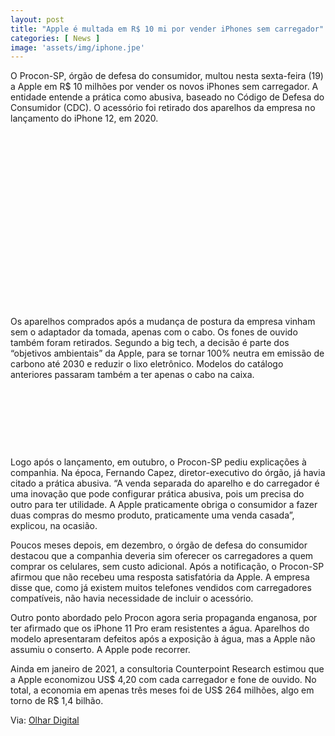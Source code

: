 ```yaml
---
layout: post
title: "Apple é multada em R$ 10 mi por vender iPhones sem carregador"
categories: [ News ]
image: 'assets/img/iphone.jpe'
---
```


O Procon-SP, órgão de defesa do consumidor, multou nesta sexta-feira (19) a Apple em R$ 10 milhões por vender os novos iPhones sem carregador. A entidade entende a prática como abusiva, baseado no Código de Defesa do Consumidor (CDC). O acessório foi retirado dos aparelhos da empresa no lançamento do iPhone 12, em 2020.

<!-- QUADRADO -->
<script async src="//pagead2.googlesyndication.com/pagead/js/adsbygoogle.js"></script>
<ins class="adsbygoogle"
style="display:inline-block;width:336px;height:280px"
data-ad-client="ca-pub-2838251107855362"
data-ad-slot="5351066970"></ins>
<script>
(adsbygoogle = window.adsbygoogle || []).push({});
</script>

Os aparelhos comprados após a mudança de postura da empresa vinham sem o adaptador da tomada, apenas com o cabo. Os fones de ouvido também foram retirados. Segundo a big tech, a decisão é parte dos “objetivos ambientais” da Apple, para se tornar 100% neutra em emissão de carbono até 2030 e reduzir o lixo eletrônico. Modelos do catálogo anteriores passaram também a ter apenas o cabo na caixa.

<!-- MINI ANÚNCIO -->
<script async src="//pagead2.googlesyndication.com/pagead/js/adsbygoogle.js"></script>
<!-- Games Root -->
<ins class="adsbygoogle"
style="display:inline-block;width:730px;height:95px"
data-ad-client="ca-pub-2838251107855362"
data-ad-slot="5351066970"></ins>
<script>
(adsbygoogle = window.adsbygoogle || []).push({});
</script>

Logo após o lançamento, em outubro, o Procon-SP pediu explicações à companhia. Na época, Fernando Capez, diretor-executivo do órgão, já havia citado a prática abusiva. “A venda separada do aparelho e do carregador é uma inovação que pode configurar prática abusiva, pois um precisa do outro para ter utilidade. A Apple praticamente obriga o consumidor a fazer duas compras do mesmo produto, praticamente uma venda casada”, explicou, na ocasião.

<!-- RETANGULO LARGO 2 -->
<script async src="//pagead2.googlesyndication.com/pagead/js/adsbygoogle.js"></script>
<ins class="adsbygoogle"
style="display:block; text-align:center;"
data-ad-layout="in-article"
data-ad-format="fluid"
data-ad-client="ca-pub-2838251107855362"
data-ad-slot="8549252987"></ins>
<script>
(adsbygoogle = window.adsbygoogle || []).push({});
</script>

Poucos meses depois, em dezembro, o órgão de defesa do consumidor destacou que a companhia deveria sim oferecer os carregadores a quem comprar os celulares, sem custo adicional. Após a notificação, o Procon-SP afirmou que não recebeu uma resposta satisfatória da Apple. A empresa disse que, como já existem muitos telefones vendidos com carregadores compatíveis, não havia necessidade de incluir o acessório.

Outro ponto abordado pelo Procon agora seria propaganda enganosa, por ter afirmado que os iPhone 11 Pro eram resistentes a água. Aparelhos do modelo apresentaram defeitos após a exposição à água, mas a Apple não assumiu o conserto. A Apple pode recorrer.

Ainda em janeiro de 2021, a consultoria Counterpoint Research estimou que a Apple economizou US$ 4,20 com cada carregador e fone de ouvido. No total, a economia em apenas três meses foi de US$ 264 milhões, algo em torno de R$ 1,4 bilhão.

<!-- RETANGULO LARGO -->
<script async src="https://pagead2.googlesyndication.com/pagead/js/adsbygoogle.js"></script>
<!-- Informat -->
<ins class="adsbygoogle"
style="display:block"
data-ad-client="ca-pub-2838251107855362"
data-ad-slot="2327980059"
data-ad-format="auto"
data-full-width-responsive="true"></ins>
<script>
(adsbygoogle = window.adsbygoogle || []).push({});
</script>

Via: [Olhar Digital](https://olhardigital.com.br/2021/03/19/reviews/apple-e-multada-em-r-10-mi-por-vender-iphones-sem-carregador/)



